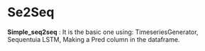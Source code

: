 # Se2Seq
**Simple_seq2seq** : It is the basic one using:
                TimeseriesGenerator,
                Sequentuia LSTM,
                Making a Pred column in the dataframe. 



